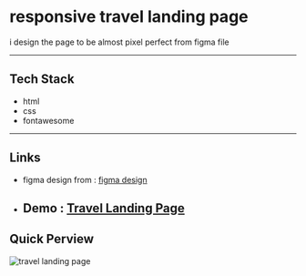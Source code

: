 # responsive travel landing page

i design the page to be almost pixel perfect from figma file

---

## Tech Stack

- html
- css
- fontawesome

---

## Links

- figma design from : [figma design](https://www.figma.com/community/file/993910904620677970)

- ## Demo : [Travel Landing Page](https://travel-jadoo.netlify.app)

## Quick Perview

![travel landing page](https://i.postimg.cc/zBLvL1V0/Screenshot-26.png)
